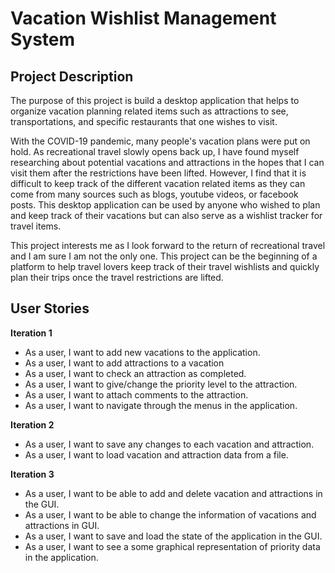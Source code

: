 # Vacation Wishlist Management System

## Project Description
The purpose of this project is build a desktop application that helps to organize vacation planning related items such as attractions to see,
transportations, and specific restaurants that one wishes to visit.

With the COVID-19 pandemic, many people's vacation plans were put on hold.
As recreational travel slowly opens back up, I have found myself researching about potential vacations and attractions in the hopes that I can visit them after the restrictions have been lifted.
However, I find that it is difficult to keep track of the different vacation related items as they can come from many sources such as blogs, youtube videos, or facebook posts.
This desktop application can be used by anyone who wished to plan and keep track of their vacations but can also serve as a wishlist tracker for travel items.

This project interests me as I look forward to the return of recreational travel and I am sure I am not the only one. 
This project can be the beginning of a platform to help travel lovers keep track of their travel wishlists and quickly plan their trips once the travel restrictions are lifted. 
## User Stories
**Iteration 1**
- As a user, I want to add new vacations to the application.
- As a user, I want to add attractions to a vacation
- As a user, I want to check an attraction as completed.
- As a user, I want to give/change the priority level to the attraction.
- As a user, I want to attach comments to the attraction.
- As a user, I want to navigate through the menus in the application.

**Iteration 2**
- As a user, I want to save any changes to each vacation and attraction.
- As a user, I want to load vacation and attraction data from a file.

**Iteration 3**
- As a user, I want to be able to add and delete vacation and attractions in the GUI.
- As a user, I want to be able to change the information of vacations and attractions in GUI.
- As a user, I want to save and load the state of the application in the GUI.
- As a user, I want to see a some graphical representation of priority data in the application.
